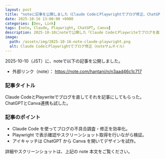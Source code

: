 ```yaml
---
layout: post
title: "noteに記事を公開しました（Claude CodeとPlaywrightでブログ修正、ChatGPT×Canvaも）"
date: 2025-10-16 13:00:00 +0900
categories: [Dev, Link]
tags: [note, Claude, Playwright, ChatGPT, Canva]
description: 2025-10-10にnoteで公開した「Claude CodeとPlaywriteでブログを直してそれを記事にしてもらった。ChatGPTとCanva連携も試した。」を紹介します。
image:
  path: /assets/img/2025-10-16-note-claude-playwright.png
  alt: Claude CodeとPlaywrightでブログ修正（noteサムネイル）
---
```


2025-10-10（JST）に、noteで以下の記事を公開しました。

- 外部リンク（note）： https://note.com/hantani/n/n3aad46c1c717

### 記事タイトル

Claude CodeとPlaywriteでブログを直してそれを記事にしてもらった。ChatGPTとCanva連携も試した。

### 記事のポイント

- Claude Code を使ってブログの不具合調査・修正を効率化。
- Playwright で表示確認やスクリーンショット取得を行いながら検証。
- アイキャッチは ChatGPT から Canva を開いてデザインを試作。

詳細やスクリーンショットは、上記の note 本文をご覧ください。


